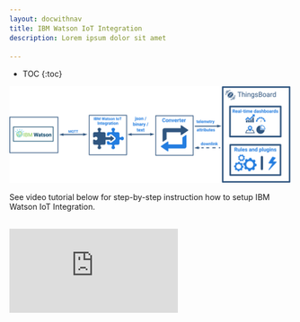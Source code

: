```yaml
---
layout: docwithnav
title: IBM Watson IoT Integration
description: Lorem ipsum dolor sit amet 

---
```


* TOC
{:toc}

 ![image](/images/user-guide/integrations/ibm-watson-integration.svg)
 
See video tutorial below for step-by-step instruction how to setup IBM Watson IoT Integration.

<br/>
<div id="video">  
 <div id="video_wrapper">
     <iframe src="https://www.youtube.com/embed/LTl9mS4uXyg" frameborder="0" allowfullscreen></iframe>
 </div>
</div> 